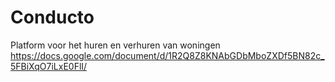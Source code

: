 # Conducto
Platform voor het huren en verhuren van woningen
https://docs.google.com/document/d/1R2Q8Z8KNAbGDbMboZXDf5BN82c_5FBiXqO7iLxE0FlI/
